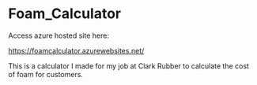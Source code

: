 # Foam_Calculator
Access azure hosted site here:

https://foamcalculator.azurewebsites.net/


This is a calculator I made for my job at Clark Rubber to calculate the cost of foam for customers.
